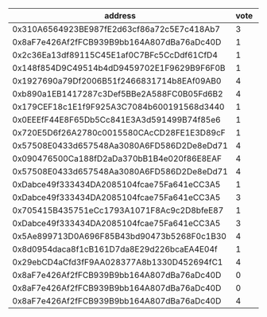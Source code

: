 address|vote|timestamp|signature
---|---|---|---
0x310A6564923BE987fE2d63cf86a72c5E7c418Ab7|3|1601992405|0x33475773ffe6f7d17a0d3073e0190d8f45ce9d5364e0ffcc65f80b2f0f13e85267942661910dd4190d45e42859a88f9a65d6382228ccdd6109482cb820f10dc81b
0x8aF7e426Af2fFCB939B9bb164A807dBa76aDc40D|1|1601992583|0x693c38e4c00e7d43a5bd5e6bf7ae88a0779784b25cff55be34c06ce65c89c57d5e6881eb93b453a57540d7be82a076c9f7fea58684e13b3d4297cece3e66fcbc1b
0x2c36Ea13df89115C45E1af0C7BFc5CcDdf61CfD4|1|1601992636|0xad399022eaa1cf8691a53c0dbb3b948f90807a89a7dc802912cd41a8ee6572bd68cc07688917c3fd40df2e94954ccb76019cbcd366c77170ddf1674c8e63f3e31b
0x148f854D9C49514b4dD9459702E1F9629B9F6F0B|1|1601992663|0x59e638b8c653991344b75e586498cf1cc6c7fc61edfaeca53ec98dfe4ec34d5f7c20b017c48d9fb92bd3ccc31addfa938280f182f4cd80762a65174ef756fdca1b
0x1927690a79Df2006B51f2466831714b8EAf09AB0|4|1601992702|0x37fa98358db8cc840b351ad1e7fc9ffd5a330eb8659a48b0085d1ba5d55e5b6e4def00cfda31a90b60207088c142e6849392dce2bef825b362366ec3a1dc3e7a1b
0xb890a1EB1417287c3Def5BBe2A588FC0B05Fd6B2|4|1601992882|0xc3195f497bcec4dcd35b6e94e59464f489956eb2c163df861fbb894d85d425dc45d0337292d0e928772a188ea392b534f6161a65711cf007922fee5f0d37f4251b
0x179CEF18c1E1f9F925A3C7084b600191568d3440|1|1601992930|0xae04b8a47efe3d39cb73ff1d901bf8323739e0eb1a20423ebf86a8a50ec140246b9c9710d03c9d5ae5f197531ea9e05a6c11886e05e9d81e672b3ee8b3bd86551c
0x0EEEfF44E8F65Db5Cc841E3A3d591499B74f85e6|1|1601993098|0x5fdbdf8f4845a8e577aa6e7359690719260a18443e278c102126a9af5be3795b4eef30a90a122296020f1e5bdae50c35acf79b4049e92ef7754a4de968640d771c
0x720E5D6f26A2780c0015580CAcCD28FE1E3D89cF|1|1601993348|0x614389df21725bd3d37c07779c833a85ae57ce266c4a6dfca9ba500d6c04ed492277b2416802479d6002f7b35a85e82c5987045da8ca76936d0edf5efa71f3051c
0x57508E0433d657548Aa3080A6FD586D2De8eDd71|4|1601993376|0x2b74ce695fd2590c0e9484a4c3c8f4925af1f97c16b4170da86a995886c2d78f2186b1170d4411af8f00f637042ca7b6b7a8a514539ccc5a484c6916ed0e35d61b
0x090476500Ca188fD2aDa370bB1B4e020f86E8EAF|4|1601993520|0x42a74cdeb8dc27a4575e88e040b0c0bf16419b679645ed31fd37d5f5a1e669c10433a265dc0bb13e42a51c5a894a6cb94004d9f63fab4155c7ac9b825ced02f51c
0x57508E0433d657548Aa3080A6FD586D2De8eDd71|4|1601993572|0xe537f664069d959d0c4d290b9c991e8592959b51ab352ba345cd20fae10811b60547e329243770adeff8e9f22c57263ffc0580e2c275646002683b1b52e38dd31c
0xDabce49f333434DA2085104fcae75Fa641eCC3A5|1|1601994063|0x4b5a130eb632ae0a08fe35ef678b796c741d952689c56a99819b244ddf725aad151eaa4980d00535ad82e4fe4843072bf6243badf619813fb41dece8bd7ab5791b
0xDabce49f333434DA2085104fcae75Fa641eCC3A5|3|1601994259|0x7b9f9b3f0bf933b7c57eab8e0b70cb645f8248b05c71094bb38687b9591a9f6940ec24a54197b3c3433dff897d8abff8ea556af7fe3b86166eb86d3e9143fc411b
0x705415B435751eCc1793A1071F8Ac9c2D8bfeE87|1|1601994315|0xc670a3049b9679a34ecfbdd3c31e916731fa792752c8bc08498e5d5936a37e8131f88d2dd6bb36b6aee522f82131108af775e2a61d35168869818864b14aad921c
0xDabce49f333434DA2085104fcae75Fa641eCC3A5|3|1601994552|0xd8a18681e56147c3d5308b105d3b64f4769457e2ceda090390448c152d443c055051b9d80046319451240f8e68f88523210082822f06731577e062d5ec23328c1b
0x5Ae899713D0A696F85B43bd90473b5268F0c1B30|4|1601995678|0xe24c62fbbfaaf184743bd69d54f43b07f273ec1667ebf57d6d139a1e52fc35ac10e23fe0d79d361b0c8d5868fc166b3f4bd6af988df6cba0b09a425f6a27e7c21c
0x8d0954daca8f1cB161D7da8E29d226bcaEA4E04f|1|1601996735|0x848e15f9ddf72a4da51ec238b414c6d420ae855dfbcf40161b7b4e2a04654c2d7a806ce3b4ce960699a2070dea23004b62d106c582d34422d92425cc795036dd1c
0x29ebCD4aCfd3fF9AA028377A8b1330D452694fC1|4|1601998758|0x70262c2bbe184636e14f9afe29bb57c4ae16184dcaae0180dfe094f91af31cf36fb9cea35236a871f1ea208ec6c5b8af901894b194b325456931ff4244ed2e711b
0x8aF7e426Af2fFCB939B9bb164A807dBa76aDc40D|0|1601998784|0xfcd2950d0f35464927963886792286f8898d56dda5ff27b7d96d306b92f0bc8b4b6a5026402b0322f2d4bbeb2dfd54f1193bea2ac8b88fdfe662b06049e3cb9d1b
0x8aF7e426Af2fFCB939B9bb164A807dBa76aDc40D|0|1601998959|0x5bab7078e83877d5fc0fbb479d00ee66be91313b5649decb332ad6813bedf00648037d3b77a2ef6f0cb02ff8ccf70dd30ff1dbef2027c2ca7eab559b4ece39441b
0x8aF7e426Af2fFCB939B9bb164A807dBa76aDc40D|4|1601999118|0x794ca2e2386753112c2de7eb4dd9db8c62c0fe145406eaf24b7145421d852d73166ae8e021440dcb5092e2944aa1b12b791cc0432bbedf944137cc6758eaad7b1b